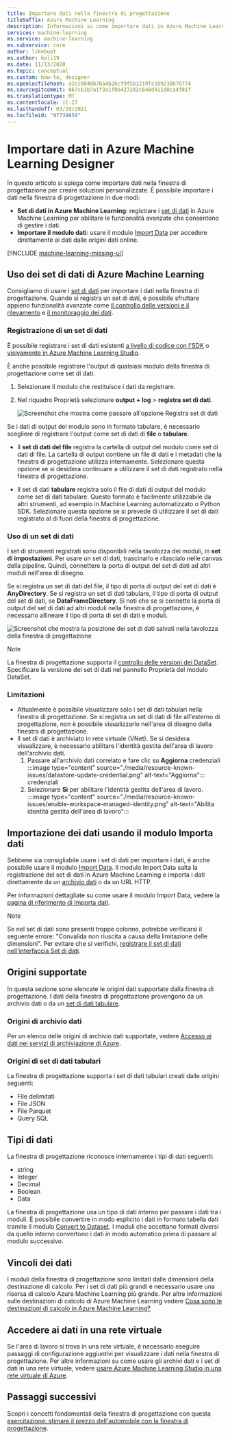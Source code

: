 ```yaml
---
title: Importare dati nella finestra di progettazione
titleSuffix: Azure Machine Learning
description: Informazioni su come importare dati in Azure Machine Learning Designer usando Azure Machine Learning set di dati e il modulo Import Data.
services: machine-learning
ms.service: machine-learning
ms.subservice: core
author: likebupt
ms.author: keli19
ms.date: 11/13/2020
ms.topic: conceptual
ms.custom: how-to, designer
ms.openlocfilehash: a2cc0840b7ba4b26cf9f5b1219fc189230870774
ms.sourcegitcommit: 867cb1b7a1f3a1f0b427282c648d411d0ca4f81f
ms.translationtype: MT
ms.contentlocale: it-IT
ms.lasthandoff: 03/19/2021
ms.locfileid: "97739859"
---
```

# <a name="import-data-into-azure-machine-learning-designer"></a>Importare dati in Azure Machine Learning Designer

In questo articolo si spiega come importare dati nella finestra di progettazione per creare soluzioni personalizzate. È possibile importare i dati nella finestra di progettazione in due modi: 

* **Set di dati in Azure Machine Learning**: registrare i [set di dati](concept-data.md#datasets) in Azure Machine Learning per abilitare le funzionalità avanzate che consentono di gestire i dati.
* **Importare il modulo dati**: usare il modulo [Import Data](algorithm-module-reference/import-data.md) per accedere direttamente ai dati dalle origini dati online.

[!INCLUDE [machine-learning-missing-ui](../../includes/machine-learning-missing-ui.md)]

## <a name="use-azure-machine-learning-datasets"></a>Uso dei set di dati di Azure Machine Learning

Consigliamo di usare i [set di dati](concept-data.md#datasets) per importare i dati nella finestra di progettazione. Quando si registra un set di dati, è possibile sfruttare appieno funzionalità avanzate come [il controllo delle versioni e il rilevamento](how-to-version-track-datasets.md) e [il monitoraggio dei dati](how-to-monitor-datasets.md).

### <a name="register-a-dataset"></a>Registrazione di un set di dati

È possibile registrare i set di dati esistenti [a livello di codice con l'SDK](how-to-create-register-datasets.md#datasets-sdk) o [visivamente in Azure Machine Learning Studio](how-to-connect-data-ui.md#create-datasets).

È anche possibile registrare l'output di qualsiasi modulo della finestra di progettazione come set di dati.

1. Selezionare il modulo che restituisce i dati da registrare.

1. Nel riquadro Proprietà selezionare **output + log**  >  **registra set di dati**.

    ![Screenshot che mostra come passare all'opzione Registra set di dati](media/how-to-designer-import-data/register-dataset-designer.png)

Se i dati di output del modulo sono in formato tabulare, è necessario scegliere di registrare l'output come set di dati di **file** o **tabulare**.

 - Il **set di dati del file** registra la cartella di output del modulo come set di dati di file. La cartella di output contiene un file di dati e i metadati che la finestra di progettazione utilizza internamente. Selezionare questa opzione se si desidera continuare a utilizzare il set di dati registrato nella finestra di progettazione. 

 - Il set di dati **tabulare** registra solo il file di dati di output del modulo come set di dati tabulare. Questo formato è facilmente utilizzabile da altri strumenti, ad esempio in Machine Learning automatizzato o Python SDK. Selezionare questa opzione se si prevede di utilizzare il set di dati registrato al di fuori della finestra di progettazione.  
 

### <a name="use-a-dataset"></a>Uso di un set di dati

I set di strumenti registrati sono disponibili nella tavolozza dei moduli, in **set di impostazioni**. Per usare un set di dati, trascinarlo e rilascialo nelle canvas della pipeline. Quindi, connettere la porta di output del set di dati ad altri moduli nell'area di disegno. 

Se si registra un set di dati del file, il tipo di porta di output del set di dati è **AnyDirectory**. Se si registra un set di dati tabulare, il tipo di porta di output del set di dati, se **DataFrameDirectory**. Si noti che se si connette la porta di output del set di dati ad altri moduli nella finestra di progettazione, è necessario allineare il tipo di porta di set di dati e moduli.

![Screenshot che mostra la posizione dei set di dati salvati nella tavolozza della finestra di progettazione](media/how-to-designer-import-data/use-datasets-designer.png)


> [!NOTE]
> La finestra di progettazione supporta il [controllo delle versioni dei DataSet](how-to-version-track-datasets.md). Specificare la versione del set di dati nel pannello Proprietà del modulo DataSet.

### <a name="limitations"></a>Limitazioni 

- Attualmente è possibile visualizzare solo i set di dati tabulari nella finestra di progettazione. Se si registra un set di dati di file all'esterno di progettazione, non è possibile visualizzarlo nell'area di disegno della finestra di progettazione.
- Il set di dati è archiviato in rete virtuale (VNet). Se si desidera visualizzare, è necessario abilitare l'identità gestita dell'area di lavoro dell'archivio dati.
    1. Passare all'archivio dati correlato e fare clic su **Aggiorna** credenziali 
     :::image type="content" source="./media/resource-known-issues/datastore-update-credential.png" alt-text="Aggiorna"::: credenziali
    1. Selezionare **Sì** per abilitare l'identità gestita dell'area di lavoro.
    :::image type="content" source="./media/resource-known-issues/enable-workspace-managed-identity.png" alt-text="Abilita identità gestita dell'area di lavoro":::

## <a name="import-data-using-the-import-data-module"></a>Importazione dei dati usando il modulo Importa dati

Sebbene sia consigliabile usare i set di dati per importare i dati, è anche possibile usare il modulo [Import Data](algorithm-module-reference/import-data.md). Il modulo Import Data salta la registrazione del set di dati in Azure Machine Learning e importa i dati direttamente da un [archivio dati](concept-data.md#datastores) o da un URL HTTP.

Per informazioni dettagliate su come usare il modulo Import Data, vedere la [pagina di riferimento di Importa dati](algorithm-module-reference/import-data.md).

> [!NOTE]
> Se nel set di dati sono presenti troppe colonne, potrebbe verificarsi il seguente errore: "Convalida non riuscita a causa della limitazione delle dimensioni". Per evitare che si verifichi, [registrare il set di dati nell'interfaccia Set di dati](how-to-connect-data-ui.md#create-datasets).

## <a name="supported-sources"></a>Origini supportate

In questa sezione sono elencate le origini dati supportate dalla finestra di progettazione. I dati della finestra di progettazione provengono da un archivio dati o da un [set di dati tabulare](how-to-create-register-datasets.md#dataset-types).

### <a name="datastore-sources"></a>Origini di archivio dati
Per un elenco delle origini di archivio dati supportate, vedere [Accesso ai dati nei servizi di archiviazione di Azure](how-to-access-data.md#supported-data-storage-service-types).

### <a name="tabular-dataset-sources"></a>Origini di set di dati tabulari

La finestra di progettazione supporta i set di dati tabulari creati dalle origini seguenti:
 * File delimitati
 * File JSON
 * File Parquet
 * Query SQL

## <a name="data-types"></a>Tipi di dati

La finestra di progettazione riconosce internamente i tipi di dati seguenti:

* string
* Integer
* Decimal
* Boolean
* Data

La finestra di progettazione usa un tipo di dati interno per passare i dati tra i moduli. È possibile convertire in modo esplicito i dati in formato tabella dati tramite il modulo [Convert to Dataset](algorithm-module-reference/convert-to-dataset.md). I moduli che accettano formati diversi da quello interno convertono i dati in modo automatico prima di passare al modulo successivo.

## <a name="data-constraints"></a>Vincoli dei dati

I moduli della finestra di progettazione sono limitati dalle dimensioni della destinazione di calcolo. Per i set di dati più grandi è necessario usare una risorsa di calcolo Azure Machine Learning più grande. Per altre informazioni sulle destinazioni di calcolo di Azure Machine Learning vedere [Cosa sono le destinazioni di calcolo in Azure Machine Learning?](concept-compute-target.md#azure-machine-learning-compute-managed)

## <a name="access-data-in-a-virtual-network"></a>Accedere ai dati in una rete virtuale

Se l'area di lavoro si trova in una rete virtuale, è necessario eseguire passaggi di configurazione aggiuntivi per visualizzare i dati nella finestra di progettazione. Per altre informazioni su come usare gli archivi dati e i set di dati in una rete virtuale, vedere [usare Azure Machine Learning Studio in una rete virtuale di Azure](how-to-enable-studio-virtual-network.md).

## <a name="next-steps"></a>Passaggi successivi

Scopri i concetti fondamentali della finestra di progettazione con questa [esercitazione: stimare il prezzo dell'automobile con la finestra di progettazione](tutorial-designer-automobile-price-train-score.md).
